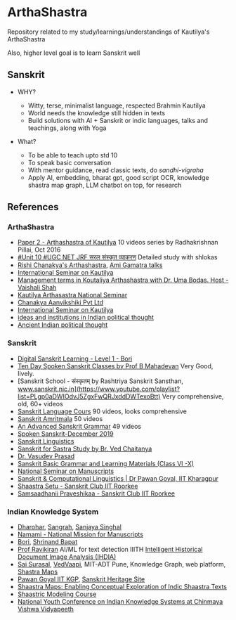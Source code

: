 # ArthaShastra
Repository related to my study/learnings/understandings of Kautilya's ArthaShastra

Also, higher level goal is to learn Sanskrit well

## Sanskrit
- WHY? 
	- Witty, terse, minimalist language, respected Brahmin Kautilya
	- World needs the knowledge still hidden in texts
	- Build solutions with AI + Sanskrit or indic languages, talks and teachings, along with Yoga
	
- What?
	- To be able to teach upto std 10
	- To speak basic conversation
	- With mentor guidance, read classic texts, do *sandhi-vigraha*
	- Apply AI, embedding, bharat gpt, good script OCR, knowledge shastra map graph, LLM chatbot on top, for research 


## References

### ArthaShastra
- [Paper 2 - Arthashastra of Kautilya](https://www.youtube.com/playlist?list=PLDPM37q9Z7Zi0o5sqQcoy67RvwCj4kLUM) 10 videos series by Radhakrishnan Pillai, Oct 2016
- [#Unit 10 #UGC NET JRF सरल संस्कृत व्याकरण](https://www.youtube.com/playlist?list=PL39UNnD3YL5iGfsyf3f1alS04bjfhFbsh) Detailed study with shlokas
- [Rishi Chanakya's Arthashastra](https://www.youtube.com/playlist?list=PLrrbJ0HMXRgTi-MDuyotXMXT4ZKJhSDxl), [Ami Gamatra talks](https://www.youtube.com/@amiganatra547)
- [International Seminar on Kautilya](https://www.youtube.com/playlist?list=PLrR2OTOrNPrh8TQLOo_OPhLNRDH9dV5-p)
- [Management terms in Koutaliya Arthashastra with Dr. Uma Bodas. Host - Vaishali Shah](https://www.youtube.com/watch?v=F005qcrS21k)
- [Kautilya Arthasastra National Seminar](https://www.youtube.com/results?search_query=%22Kautilya+Arthasastra+National+Seminar%22&sp=mAEB)
- [Chanakya Aanvikshiki Pvt Ltd](https://www.youtube.com/@chanakya-aanvikshiki/videos)
- [International Seminar on Kautilya](https://idsa.in/event/InternationalSeminaronKautilya)
- [ideas and institutions in Indian political thought](https://www.youtube.com/playlist?list=PLoPQmEeX6KeaVL2wqMeCKUSnDKr42HkRC)
- [Ancient Indian political thought](https://www.youtube.com/playlist?list=PL1aqXXARaunF6YhWHlVKr5a9Oxbw4SVqV)

### Sanskrit
- [Digital Sanskrit Learning - Level 1 - Bori](https://www.bharatvidya.in/p/spoken-sanskrit-level-1)
- [Ten Day Spoken Sanskrit Classes by Prof B Mahadevan](https://www.youtube.com/playlist?list=PLWjpkY4mU2RDq1GVq0dQwnNsuYnKXoLkV) Very Good, lively.
- [Sanskrit School - संस्कृतम्  by Rashtriya Sanskrit Sansthan, www.sanskrit.nic.in](https://www.youtube.com/playlist?list=PLgp0aDWIOdvJ5ZgxFwQRJxddDWTexoBtt) Very comprehensive, old, 60+ videos
- [Sanskrit Language Cours](https://www.youtube.com/playlist?list=PLNKc9XA6KRsPiNk9grlpwJwnnfY5dr2dN) 90 videos, looks comprehensive
- [Sanskrit Amritmala](https://www.youtube.com/playlist?list=PLNKc9XA6KRsMbeLPkZu3M4H6PbZcfeDL2) 50 videos
- [An Advanced Sanskrit Grammar](https://www.youtube.com/playlist?list=PLNKc9XA6KRsM_-H_ZBZ2Abe-av4ZrRfmv) 49 videos
- [Spoken Sanskrit-December 2019](https://www.youtube.com/playlist?list=PLwczsAlRTlwZbehc9qkdX5VmVflzolWYG)
- [Sanskrit Linguistics](https://www.youtube.com/playlist?list=PLlNdduOe1pp0n-MJqwncm4GHFmczcIb0L)
- [Sanskrit for Sastra Study by Br. Ved Chaitanya](https://www.youtube.com/playlist?list=PLlNdduOe1pp12SWXlphYT5h7zj0p2mhx3)
- [Dr. Vasudev Prasad](https://www.youtube.com/playlist?list=PLhRKsB88RuSmldpHV7ZfjktP1aGsGBVbF)
- [Sanskrit Basic Grammar and Learning Materials (Class VI -X)](https://kv2libraipur.home.blog/sanskrit-basic-grammar-and-learning-materials-class-vi-x/)
- [National Seminar on Manuscripts](https://www.youtube.com/playlist?list=PLjFl99f9x7pvwoBi498eUvDVG4Fp5PIZu)
- [Sanskrit & Computational Linguistics | Dr Pawan Goyal, IIT Kharagpur](https://www.youtube.com/watch?v=m6IBfoE0hzA)
- [Shaastra Setu - Sanskrit Club IIT Roorkee](https://www.youtube.com/playlist?list=PLjFz5TMhii5rSF0DGqrD-atPq0wMn_O1k)
- [Samsaadhanii Praveshikaa - Sanskrit Club IIT Roorkee](https://www.youtube.com/playlist?list=PLjFz5TMhii5q4Mln6VX_lniW6iDLRNyTm)

### Indian Knowledge System
- [Dharohar](https://dharohar.org/en/the-cataloguing-process), [Sangrah](https://sangrah.org/), [Sanjaya Singhal](https://www.securemeters.com/in/council/sanjaya-singhal/)
- [Namami - National Mission for Manuscripts](https://www.namami.gov.in/)
- [Bori](https://bori.ac.in/), [Shrinand Bapat](https://bori.academia.edu/ShreenandBapat)
- [Prof Ravikiran](https://www.iiit.ac.in/people/faculty/ravi.kiran/) AI/ML for text detection IIITH [Intelligent Historical Document Image Analysis (IHDIA)](https://ihdia.iiit.ac.in/)
- [Sai Surasal](https://mitvedicsciences.edu.in/archives/team/dr-sai-ramakrishna-susarla), [VedVaapi](https://www.vedavaapi.org/), MIT-ADT Pune, Knowledge Graph, web platform, [Shastra Maps](https://mitvedicsciences.edu.in/shaastric-modeling-fdp)
- [Pawan Goyal IIT KGP](https://www.iitkgp.ac.in/department/CS/faculty/cs-pawang), [Sanskrit Heritage Site](https://sanskrit.inria.fr/)
- [Shaastra Maps: Enabling Conceptual Exploration of Indic Shaastra Texts](https://www.youtube.com/watch?v=S72Bj7EC--U)
- [Shaastric Modeling Course](https://mitvedicsciences.edu.in/enroll/shaastric-modeling)
- [National Youth Conference on Indian Knowledge Systems at Chinmaya Vishwa Vidyapeeth](https://www.youtube.com/playlist?list=PLbQHD8oHpmE066jXXY7rMSazzwlR4JepN)